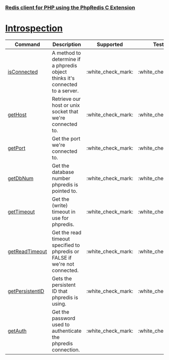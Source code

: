 ### [Redis client for PHP using the PhpRedis C Extension](../README.md)
# [Introspection](docs/introspection.md)

|Command                            |Description                                                                    |Supported  |Tested     |Class/Trait    |Method         |
|---                                |---                                                                            |:-:        |:-:        |---            |---            |
|[isConnected](#isConnected)        |A method to determine if a phpredis object thinks it's connected to a server.  |:white\_check\_mark:        |:white\_check\_mark:        |Introspection  |isConnected    |
|[getHost](#getHost)                |Retrieve our host or unix socket that we're connected to.                      |:white\_check\_mark:        |:white\_check\_mark:        |Introspection  |getHost        |
|[getPort](#getPort)                |Get the port we're connected to.                                               |:white\_check\_mark:        |:white\_check\_mark:        |Introspection  |getPort        |
|[getDbNum](#getDbNum)              |Get the database number phpredis is pointed to.                                |:white\_check\_mark:        |:white\_check\_mark:        |Introspection  |getDbNum       |
|[getTimeout](#getTimeout)          |Get the (write) timeout in use for phpredis.                                   |:white\_check\_mark:        |:white\_check\_mark:        |Introspection  |getTimeout     |
|[getReadTimeout](#getReadTimeout)  |Get the read timeout specified to phpredis or FALSE if we're not connected.    |:white\_check\_mark:        |:white\_check\_mark:        |Introspection  |getReadTimeout |
|[getPersistentID](#getPersistentID)|Gets the persistent ID that phpredis is using.                                 |:white\_check\_mark:        |:white\_check\_mark:        |Introspection  |getPersistentID|
|[getAuth](#getAuth)                |Get the password used to authenticate the phpredis connection.                 |:white\_check\_mark:        |:white\_check\_mark:        |Introspection| getAuth         |
